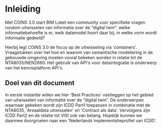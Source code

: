 # Inleiding

Met COINS 3.0 start BIM Loket een community voor specifieke vragen rondom uitwisselen van informatie over de “digital twin”: welke informatiebehoefte is er, welk datamodel hoort daar bij, in welke vorm wordt informatie gedeeld? 

Hierbij legt COINS 3.0 de focus op de uitwisseling via 'containers'. Vraagstukken over het hoe en waarom van semantische modellering in de gebouwde omgeving moeten vooral bekeken worden in relatie tot de NTA8035/NEN2660. Het gebruik van API's voor dataintegratie is onderwerp van het kennisplatform API's.

## Doel van dit document
In eerste instantie willen we hier 'Best Practices' vastleggen op het gebied van uitwisselen van informatie over de “digital twin”. De onderwerpen waarnaar gekeken wordt zijn ICDD Part1 toepassen in combinatie met de NTA8035, 'Areaaldata uitwisselen' en 'Contract als data'. Vervolgens zijn ICDD Part2 en de relatie tot VISI ook van belang. Hopelijk kunnen we daarmee doorgroeien naar een 'Nederlands implementatieprofiel van ICDD'.